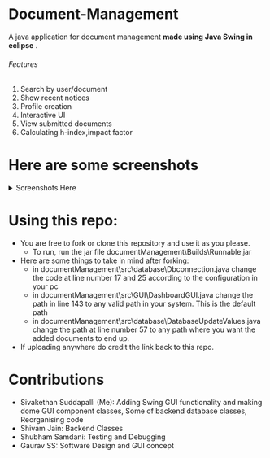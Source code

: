 # Document-Management
A java application for document management **made using Java Swing in eclipse** .
###### Features
1.	Search by user/document
2.	Show recent notices
3.	Profile creation
4.	Interactive UI
5.	View submitted documents
6.	Calculating h-index,impact factor


# Here are some screenshots
<details>
 <summary>Screenshots Here</summary>
 <p>
  
   ![Login](https://github.com/tronketh/Document-Management/blob/master/screenshot/i1.jpg?raw=true "Login")
   ![SignUp](https://github.com/tronketh/Document-Management/blob/master/screenshot/i2.jpg?raw=true "SignUp")
   ![Image3](https://github.com/tronketh/Document-Management/blob/master/screenshot/i3.jpg?raw=true "Image3")
   ![Image4](https://github.com/tronketh/Document-Management/blob/master/screenshot/i4.jpg?raw=true "Image4")
   ![Image5](https://github.com/tronketh/Document-Management/blob/master/screenshot/i5.jpg?raw=true "Image5")
   ![Image6](https://github.com/tronketh/Document-Management/blob/master/screenshot/i6.jpg?raw=true "Image6")
   ![Image7](https://github.com/tronketh/Document-Management/blob/master/screenshot/i7.jpg?raw=true "Image7")
  
  </p>
</details>

# Using this repo:
* You are free to fork or clone this repository and use it as you please.
  * To run, run the jar file documentManagement\Builds\Runnable.jar 
* Here are some things to take in mind after forking:
  * in documentManagement\src\database\Dbconnection.java change the code at line number 17 and 25 according to the configuration in your pc
  * in documentManagement\src\GUI\DashboardGUI.java change the path in line 143 to any valid path in your system. This is the default path
  * in documentManagement\src\database\DatabaseUpdateValues.java change the path at line number 57 to any path where you want the added documents to end up.
* If uploading anywhere do credit the link back to this repo.



# Contributions
* Sivakethan Suddapalli (Me): Adding Swing GUI functionality and making dome GUI component classes, Some of backend database classes, Reorganising code
* Shivam Jain: Backend Classes
* Shubham Samdani: Testing and Debugging
* Gaurav SS: Software Design and GUI concept
